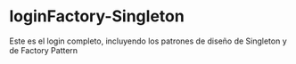 # loginFactory-Singleton
Este es el login completo, incluyendo los patrones de diseño de Singleton y de Factory Pattern
